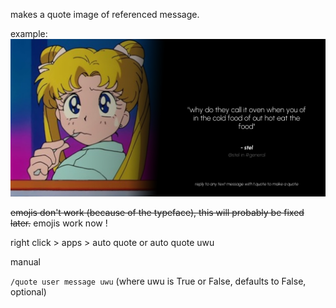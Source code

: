 makes a quote image of referenced message.

example:
![](image.png)

~~emojis don't work (because of the typeface), this will probably be fixed later.~~
emojis work now !

right click > apps > auto quote or  auto quote uwu

manual

`/quote user message uwu` (where uwu is True or False, defaults to False, optional)
